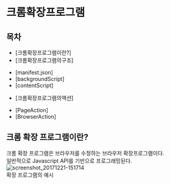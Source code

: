 # 크롬확장프로그램  
## 목차  
* [크롬확장프로그램이란?]
* [크롬확장프로그램의구조]  
- [manifest.json]
- [backgroundScript]
- [contentScript]
* [크롬확장프로그램의액션]  
- [PageAction]  
- [BrowserAction]  

## 크롬 확장 프로그램이란?  
크롬 확장 프로그램은 브라우저를 수정하는 브라우저 확장프로그램이다.  
일반적으로 Javascript API를 기반으로 프로그래밍된다.  
![screenshot_20171221-151714](https://user-images.githubusercontent.com/11675666/54126899-efec7d80-444b-11e9-96ed-f841d093aab4.png)  
확장 프로그램의 예시
